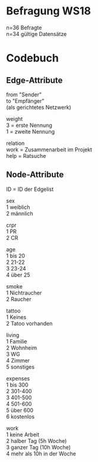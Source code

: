 # Befragung WS18
n=36 Befragte  
n=34 gültige Datensätze


# Codebuch	

## Edge-Attribute
from "Sender"  
to "Empfänger"   
(als gerichtetes Netzwerk)  

weight  
3 = erste Nennung  
1 = zweite Nennung  

relation  
work = Zusammenarbeit im Projekt  
help = Ratsuche   


## Node-Attribute
ID = ID der Edgelist

sex	  
1	weiblich  
2	männlich

crpr	 
1	PR  
2	CR

age	  
1	bis 20  
2	21-22  
3	23-24  
4	über 25  

smoke	
1	Nichtraucher  
2	Raucher

tattoo	 
1	Keines  
2	Tatoo vorhanden

living	
1	Familie  
2	Wohnheim  
3	WG  
4	Zimmer  
5	sonstiges  

expenses	
1	bis 300  
2	301-400  
3	401-500  
4	501-600  
5	über 600  
6 kostenlos

work  	
1	keine Arbeit  
2	halber Tag (5h Woche)  
3	ganzer Tag (10h Woche)  
4	mehr als 10h in der Woche  
